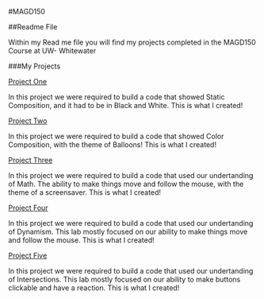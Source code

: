 #MAGD150


##Readme File


Within my Read me file you will find my projects completed in the MAGD150 Course at UW- Whitewater


###My Projects

[Project One](https://github.com/caitlinchunter/MAGD-Projects/blob/gh-pages/s19magd150lab01_Hunter/s19magd150lab01_Hunter.pde)


In this project we were required to build a code that showed Static Composition, and it had to be in Black and White. This is what I created! 


[Project Two](https://github.com/caitlinchunter/MAGD-Projects/tree/gh-pages/s19magd150lab02_Hunter/s19magd150lab02_Hunter%202)


In this project we were required to build a code that showed Color Composition, with the theme of Balloons! This is what I created! 


[Project Three](https://github.com/caitlinchunter/MAGD-Projects/blob/gh-pages/s19magd150lab03_Hunter/s19magd150lab03_Hunter.pde)


In this project we were required to build a code that used our undertanding of Math. The ability to make things move and follow the mouse, with the theme of a screensaver. This is what I created! 


[Project Four](https://github.com/caitlinchunter/MAGD-Projects/blob/gh-pages/s19magd150lab04_Hunter/s19magd150lab04_Hunter.pde)


In this project we were required to build a code that used our undertanding of Dynamism. This lab mostly focused on our ability to make things move and follow the mouse. This is what I created! 


[Project Five](https://github.com/caitlinchunter/MAGD-Projects/blob/gh-pages/s19magd150lab05_Hunter/s19magd150lab05_Hunter.pde) 


In this project we were required to build a code that used our undertanding of Intersections. This lab mostly focused on our ability to make buttons clickable and have a reaction. This is what I created! 

